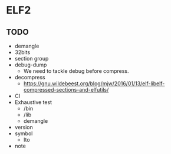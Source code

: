 # ELF2

## TODO
- demangle
- 32bits
- section group
- debug-dump
    - We need to tackle debug before compress.
- decompress
    - https://gnu.wildebeest.org/blog/mjw/2016/01/13/elf-libelf-compressed-sections-and-elfutils/
- CI
- Exhaustive test
    - /bin
    - /lib
    - demangle
- version
- symbol
    - lto
- note
